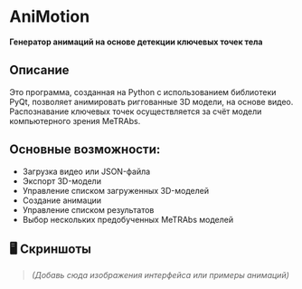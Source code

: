 # AniMotion  
**Генератор анимаций на основе детекции ключевых точек тела**

## Описание
Это программа, созданная на Python с использованием библиотеки PyQt, позволяет анимировать риггованные 3D модели, на основе видео. Распознавание ключевых точек осуществляется за счёт модели компьютерного зрения MeTRAbs. 

## Основные возможности:

- Загрузка видео или JSON-файла
- Экспорт 3D-модели
- Управление списком загруженных 3D-моделей
- Создание анимации
- Управление списком результатов
- Выбор нескольких предобученных MeTRAbs моделей

## 🖥️ Скриншоты

> *(Добавь сюда изображения интерфейса или примеры анимаций)*
